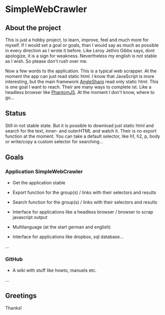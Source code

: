 # SimpleWebCrawler

## About the project

This is just a hobby project, to learn, improve, feel and much more for myself. If I would set a goal or goals, than I would say as much as possible in every direction as I wrote it before. Like Leroy Jethro Gibbs says, dont apologize, it is a sign for weakness. Nevertheless my english is not stable as I wish. So please don't rush over me.</p>

Now a few words to the application. This is a typical web scrapper. At the moment the app can just read static html. I know that JavaScript is more interesting, but the main framework [AngleSharp](https://anglesharp.github.io/) read only static html. This is one goal I want to reach. Their are many ways to complete ist. Like a headless browser like [PhantomJS](http://phantomjs.org/). At the moment I don't know, where to go...

## Status

Still in not stable state. But it is possible to download just static html and search for the text, inner- and outerHTML and watch it. Their is no export function at the moment. You can take a default selector, like h1, h2, p, body or write/copy a custom selector for searching...

## Goals

### Application SimpleWebCrawler

* Get the application stable

* Export function for the group(s) / links with their selectors and results

* Search function for the group(s) / links with their selectors and results

* Interface for applications like a headless browser / browser to scrap javascript output

* Multilanguage (at the start german and english)

* Interface for applications like dropbox, sql database...

...

### GitHub

* A wiki with stuff like howto, manuels etc.

...

## Greetings

Thanks!
